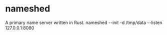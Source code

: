 # nameshed
A primary name server written in Rust.
nameshed --init -d /tmp/data --listen 127.0.0.1:8080
